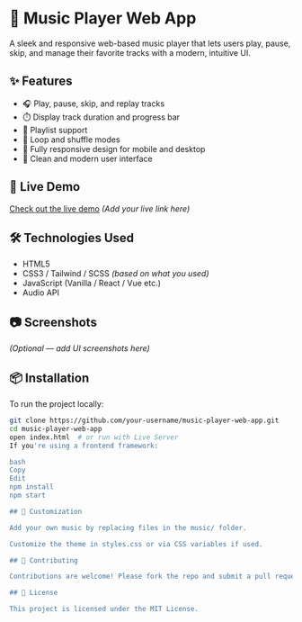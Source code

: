 # 🎵 Music Player Web App

A sleek and responsive web-based music player that lets users play, pause, skip, and manage their favorite tracks with a modern, intuitive UI.

## ✨ Features

- 🎧 Play, pause, skip, and replay tracks
- ⏱️ Display track duration and progress bar
- 🎼 Playlist support
- 🔁 Loop and shuffle modes
- 📱 Fully responsive design for mobile and desktop
- 🎨 Clean and modern user interface

## 🚀 Live Demo

[Check out the live demo](#) *(Add your live link here)*

## 🛠️ Technologies Used

- HTML5
- CSS3 / Tailwind / SCSS *(based on what you used)*
- JavaScript (Vanilla / React / Vue etc.)
- Audio API

## 📷 Screenshots

*(Optional — add UI screenshots here)*

## 📦 Installation

To run the project locally:

```bash
git clone https://github.com/your-username/music-player-web-app.git
cd music-player-web-app
open index.html  # or run with Live Server
If you're using a frontend framework:

bash
Copy
Edit
npm install
npm start

## 🧩 Customization

Add your own music by replacing files in the music/ folder.

Customize the theme in styles.css or via CSS variables if used.

## 🙌 Contributing

Contributions are welcome! Please fork the repo and submit a pull request.

## 📄 License

This project is licensed under the MIT License.
